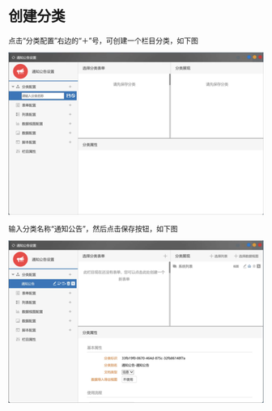 # 创建分类

点击“分类配置”右边的“＋”号，可创建一个栏目分类，如下图

![](../.gitbook/assets/image.png)

输入分类名称“通知公告”，然后点击保存按钮，如下图

![](../.gitbook/assets/image%20%2813%29.png)

